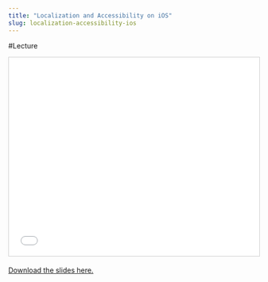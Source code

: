 ```yaml
---
title: "Localization and Accessibility on iOS"
slug: localization-accessibility-ios
---
```


#Lecture

<iframe src="//www.slideshare.net/slideshow/embed_code/key/9c2TMUE1xA5kii" width="100%" height="400" frameborder="0" marginwidth="0" marginheight="0" scrolling="no" style="border:1px solid #CCC; border-width:1px; margin-bottom:5px; max-width: 100%;" allowfullscreen> </iframe>

[Download the slides here.](https://s3.amazonaws.com/mgwu-misc/MS-17/Slides/Localization-Accessibility.pdf)